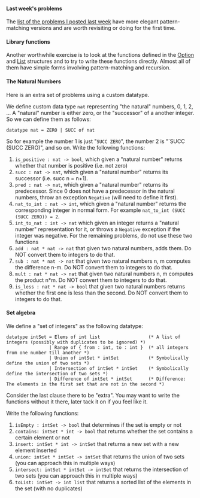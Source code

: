
#### Last week's problems

The [list of the problems I posted last week](https://class.coursera.org/proglang-003/forum/thread?thread_id=300) have more elegant pattern-matching versions and are worth revisiting or doing for the first time.

#### Library functions

Another worthwhile exercise is to look at the functions defined in the [Option](http://sml-family.org/Basis/option.html) and [List](http://sml-family.org/Basis/list.html) structures
and to try to write these functions directly. Almost all of them have simple forms involving pattern-matching and recursion.

#### The Natural Numbers

Here is an extra set of problems using a custom datatype.

We define custom data type `nat` representing "the natural" numbers, 0, 1, 2, ... A "natural" number is either zero, or the "successor" of a another integer. So we can define them as follows:

    datatype nat = ZERO | SUCC of nat

So for example the number 1 is just "`SUCC ZERO`", the number 2 is "\`SUCC (SUCC ZERO)", and so on. Write the following functions:

1. `is_positive : nat -> bool`, which given a "natural number" returns whether that number is positive (i.e. not zero)
2. `succ : nat -> nat`, which given a "natural number" returns its successor (i.e. succ n = n+1).
3. `pred : nat -> nat`, which given a "natural number" returns its predecessor. Since 0 does not have a predecessor in the natural numbers, throw an exception `Negative` (will need to define it first).
4. `nat_to_int : nat -> int`, which given a "natural number" returns the corresponding integer in normal form. For example `nat_to_int (SUCC (SUCC ZERO)) = 2`.
5. `int_to_nat : int -> nat` which given an integer returns a "natural number" representation for it, or throws a `Negative` exception if the integer was negative. For the remaining problems, do not use these two functions
6. `add : nat * nat -> nat` that given two natural numbers, adds them. Do NOT convert them to integers to do that.
7. `sub : nat * nat -> nat` that given two natural numbers n, m computes the difference n-m. Do NOT convert them to integers to do that.
8. `mult : nat * nat -> nat` that given two natural numbers n, m computes the product n\*m. Do NOT convert them to integers to do that.
9. `is_less : nat * nat -> bool` that given two natural numbers returns whether the first one is less than the second. Do NOT convert them to integers to do that.

#### Set algebra

We define a "set of integers" as the following datatype:

    datatype intSet = Elems of int list                  (* A list of integers (possibly with duplicates to be ignored) *)
                    | Range of { from : int, to : int }  (* all integers from one number till another *)
                    | Union of intSet * intSet           (* Symbolically define the union of two sets *)
                    | Intersection of intSet * intSet    (* Symbolically define the intersection of two sets *)
                    | Difference of intSet * intSet      (* Difference: The elements in the first set that are not in the second *)

Consider the last clause there to be "extra". You may want to write the functions without it there, later tack it on if you feel like it.

Write the following functions:

1. `isEmpty : intSet -> bool` that determines if the set is empty or not
2. `contains: intSet * int -> bool` that returns whether the set contains a certain element or not
3. `insert: intSet * int -> intSet` that returns a new set with a new element inserted
4. `union: intSet * intSet -> intSet` that returns the union of two sets (you can approach this in multiple ways)
5. `intersect: intSet * intSet -> intSet` that returns the intersection of two sets (you can approach this in multiple ways)
6. `toList: intSet -> int list` that returns a sorted list of the elements in the set (with no duplicates)
